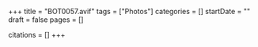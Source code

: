 +++
title = "BOT0057.avif"
tags = ["Photos"]
categories = []
startDate = ""
draft = false
pages = []

citations = []
+++
